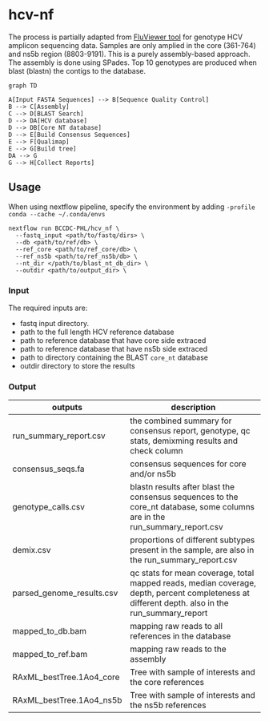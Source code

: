 # hcv-nf

The process is partially adapted from [FluViewer tool](https://github.com/KevinKuchinski/FluViewer) for genotype HCV amplicon sequencing data. Samples are only amplied in the core (361-764) and ns5b region (8803-9191). This is a purely assembly-based approach. The assembly is done using SPades. Top 10 genotypes are produced when blast (blastn) the contigs to the database. 


```mermaid
graph TD

A[Input FASTA Sequences] --> B[Sequence Quality Control]
B --> C[Assembly]
C --> D[BLAST Search]
D --> DA[HCV database]
D --> DB[Core NT database]
D --> E[Build Consensus Sequences]
E --> F[Qualimap]
E --> G[Build tree]
DA --> G
G --> H[Collect Reports]
```

## Usage

When using nextflow pipeline, specify the environment by adding ```-profile conda --cache ~/.conda/envs```

```
nextflow run BCCDC-PHL/hcv_nf \
  --fastq_input <path/to/fastq/dirs> \
  --db <path/to/ref/db> \
  --ref_core <path/to/ref_core/db> \
  --ref_ns5b <path/to/ref_ns5b/db> \
  --nt_dir </path/to/blast_nt_db_dir> \
  --outdir <path/to/output_dir> \ 
```
### Input

The required inputs are:
- fastq input directory. 
- path to the full length HCV reference database
- path to reference database that have core side extraced
- path to reference database that have ns5b side extraced
- path to directory containing the BLAST `core_nt` database
- outdir directory to store the results


### Output

| outputs                   | description                                                                                                                                     |
| ------------------------- | ----------------------------------------------------------------------------------------------------------------------------------------------- |
| run_summary_report.csv    | the combined summary for consensus report, genotype, qc stats, demixming results  and check column                                              |
| consensus_seqs.fa         | consensus sequences for core and/or ns5b                                                                                                        |
| genotype_calls.csv        | blastn results after blast the consensus sequences to the core_nt database, some columns are in the run_summary_report.csv                           |
| demix.csv                 | proportions of different subtypes present in the sample, are also in the run_summary_report.csv                                                 |
| parsed_genome_results.csv | qc stats for mean coverage, total mapped reads, median coverage, depth, percent completeness at different depth. also in the run_summary_report |
| mapped_to_db.bam          | mapping raw reads to all references in the database                                                                                             |
| mapped_to_ref.bam         | mapping raw reads to the assembly                                                                                                               | 
| RAxML_bestTree.1Ao4_core  | Tree with sample of interests and the core references                                                                                           |
| RAxML_bestTree.1Ao4_ns5b  | Tree with sample of interests and the ns5b references                                                                                           |
